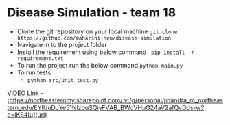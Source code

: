 # Disease Simulation - team 18

- Clone the git repository on your local machine
    ```git clone https://github.com/maharshi-neu/disease-simulation```
- Navigate in to the project folder
- Install the requirement using below command
   ``` pip install -r requirement.txt```
 - To run the project run the below command
   ```python main.py```
- To run tests
  - ```python src/unit_test.py```

VIDEO Link - [https://northeasternmy.sharepoint.com/:v:/g/personal/jinandra_m_northeastern_edu/EYlUuDJYe51NlzbqSQiyFVAB_BWdVHuG24aV2afQvDds-w?e=lKS4Iu](url)
